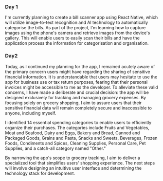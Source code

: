 ### Day 1

I'm currently planning to create a bill scanner app using React Native, which will utilize image-to-text recognition and AI technology to automatically categorise the bills. As part of the project, I'm learning how to capture images using the phone's camera and retrieve images from the device's gallery. This will enable users to easily scan their bills and have the application process the information for categorisation and organisation.

### Day2

Today, as I continued my planning for the app, I remained acutely aware of the primary concern users might have regarding the sharing of sensitive financial information. It is understandable that users may hesitate to use the app for business use or tax return purposes, fearing that their personal invoices might be accessible to me as the developer. To alleviate these valid concerns, I have made a deliberate and crucial decision: the app will be designed exclusively for tracking and managing grocery expenses. By focusing solely on grocery shopping, I aim to assure users that their sensitive financial data will remain completely secure and inaccessible to anyone, including myself.

I identified 14 essential spending categories to enable users to efficiently organize their purchases. The categories include Fruits and Vegetables, Meat and Seafood, Dairy and Eggs, Bakery and Bread, Canned and Packaged Goods, Grains and Pasta, Snacks and Sweets, Beverages, Frozen Foods, Condiments and Spices, Cleaning Supplies, Personal Care, Pet Supplies, and a catch-all category named "Other."

By narrowing the app's scope to grocery tracking, I aim to deliver a specialized tool that simplifies users' shopping experience. The next steps will involve designing an intuitive user interface and determining the technology stack for development.
